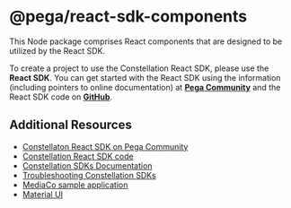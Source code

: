 # @pega/react-sdk-components

This Node package comprises React components that are designed to be utilized by the React SDK.

To create a project to use the Constellation React SDK, please use the **React SDK**. You can get started
with the React SDK using the information (including pointers to online documentation) at
[**Pega Community**](https://community.pega.com/marketplace/component/react-sdk) and the React SDK code
on [**GitHub**](https://github.com/pegasystems/react-sdk).

## Additional Resources

* [Constellaton React SDK on Pega Community](https://community.pega.com/marketplace/component/react-sdk)
* [Constellation React SDK code](https://github.com/pegasystems/react-sdk)
* [Constellation SDKs Documentation](https://docs.pega.com/bundle/constellation-sdk/page/constellation-sdks/sdks/constellation-sdks.html)
* [Troubleshooting Constellation SDKs](https://docs.pega.com/bundle/constellation-sdk/page/constellation-sdks/sdks/troubleshooting-constellation-sdks.html)
* [MediaCo sample application](https://docs.pega.com/bundle/constellation-sdk/page/constellation-sdks/sdks/mediaco-sample-application.html)
* [Material UI](https://v4.mui.com/)

